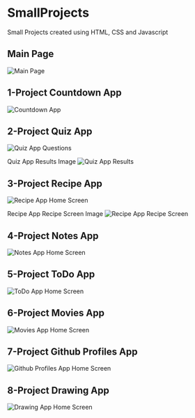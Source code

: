 # SmallProjects
Small Projects created using HTML, CSS and Javascript

## Main Page
![Main Page](https://github.com/user-attachments/assets/e2a0f4f4-3ce7-41ab-85c8-1357b7475c90)

## 1-Project Countdown App
![Countdown App](https://github.com/user-attachments/assets/782dcace-8710-4898-82e4-f35fbebda276)

## 2-Project Quiz App
![Quiz App Questions](https://github.com/user-attachments/assets/a4fd56cd-7402-435b-940e-a88abf909839)

Quiz App Results Image
![Quiz App Results](https://github.com/user-attachments/assets/bb6325fd-2c28-4ca0-b7ea-bc137b80cbbb)

## 3-Project Recipe App
![Recipe App Home Screen](https://github.com/user-attachments/assets/05db6578-985d-48af-954e-6975a708d275)

Recipe App Recipe Screen Image
![Recipe App Recipe Screen](https://github.com/user-attachments/assets/53488b8c-ec0a-4fbf-b78f-c484bd51817d)

## 4-Project Notes App
![Notes App Home Screen](https://github.com/user-attachments/assets/3e14099f-24e8-4fc4-ab99-e6081768f04f)

## 5-Project ToDo App
![ToDo App Home Screen](https://github.com/user-attachments/assets/e1f1fe00-9b56-4df1-b70f-569cfd4caa91)

## 6-Project Movies App
![Movies App Home Screen](https://github.com/user-attachments/assets/0d4c4031-36bc-4c1c-9de8-afea23e3ce52)

## 7-Project Github Profiles App
![Github Profiles App Home Screen](https://github.com/user-attachments/assets/6029a27d-66da-4ba0-9682-83737e38ec1b)

## 8-Project Drawing App
![Drawing App Home Screen](https://github.com/user-attachments/assets/137a74cd-aebf-4a25-9e1f-915c4c6efab0)
